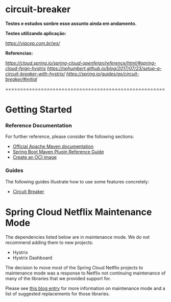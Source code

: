 # circuit-breaker

**Testes e estudos sonbre esse assunto ainda em andamento.** 

**Testes utilizando aplicação:**

_https://viacep.com.br/ws/_

**Referencias:**

_https://cloud.spring.io/spring-cloud-openfeign/reference/html/#spring-cloud-feign-hystrix
https://nphumbert.github.io/blog/2017/07/23/setup-a-circuit-breaker-with-hystrix/
https://spring.io/guides/gs/circuit-breaker/#initial_



======================================================
# Getting Started

### Reference Documentation
For further reference, please consider the following sections:

* [Official Apache Maven documentation](https://maven.apache.org/guides/index.html)
* [Spring Boot Maven Plugin Reference Guide](https://docs.spring.io/spring-boot/docs/2.3.0.RELEASE/maven-plugin/reference/html/)
* [Create an OCI image](https://docs.spring.io/spring-boot/docs/2.3.0.RELEASE/maven-plugin/reference/html/#build-image)

### Guides
The following guides illustrate how to use some features concretely:

* [Circuit Breaker](https://spring.io/guides/gs/circuit-breaker/)

# Spring Cloud Netflix Maintenance Mode

The dependencies listed below are in maintenance mode. We do not recommend adding them to
new projects:

*  Hystrix
*  Hystrix Dashboard

The decision to move most of the Spring Cloud Netflix projects to maintenance mode was
a response to Netflix not continuing maintenance of many of the libraries that we provided
support for.

Please see [this blog entry](https://spring.io/blog/2018/12/12/spring-cloud-greenwich-rc1-available-now#spring-cloud-netflix-projects-entering-maintenance-mode)
for more information on maintenance mode and a list of suggested replacements for those
libraries.
